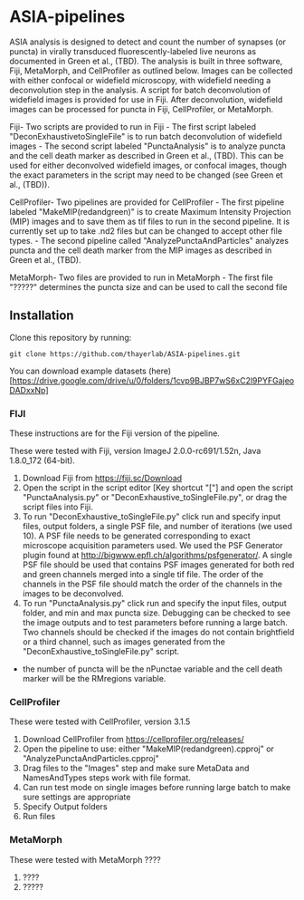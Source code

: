 # ASIA-pipelines
ASIA analysis is designed to detect and count the number of synapses (or puncta) in virally transduced fluorescently-labeled live neurons as documented in Green et al., (TBD). The analysis is built in three software, Fiji, MetaMorph, and CellProfiler as outlined below. Images can be collected with either confocal or widefield microscopy, with widefield needing a deconvolution step in the analysis. A script for batch deconvolution of widefield images is provided for use in Fiji. After deconvolution, widefield images can be processed for puncta in Fiji, CellProfiler, or MetaMorph.  

Fiji- Two scripts are provided to run in Fiji
          - The first script labeled "DeconExhaustivetoSingleFile" is to run batch deconvolution of widefield images
          - The second script labeled "PunctaAnalysis" is to analyze puncta and the cell death marker as described in Green et al., (TBD). This can be used for either deconvolved widefield images, or confocal images, though the exact parameters in the script may need to be changed (see Green et al., (TBD)). 

CellProfiler- Two pipelines are provided for CellProfiler
          - The first pipeline labeled "MakeMIP(redandgreen)" is to create Maximum Intensity Projection (MIP) images and to save them as tif files to run in the second pipeline. It is currently set up to take .nd2 files but can be changed to accept other file types.
          - The second pipeline called "AnalyzePunctaAndParticles" analyzes puncta and the cell death marker from the MIP images as described in Green et al., (TBD).

MetaMorph- Two files are provided to run in MetaMorph
          - The first file "?????" determines the puncta size and can be used to call the second file 


## Installation
Clone this repository by running:

```
git clone https://github.com/thayerlab/ASIA-pipelines.git
```

You can download example datasets (here)[https://drive.google.com/drive/u/0/folders/1cvp9BJBP7wS6xC2l9PYFGajeoDADxxNp]

### FIJI 
These instructions are for the Fiji version of the pipeline.

These were tested with Fiji, version ImageJ 2.0.0-rc691/1.52n, Java 1.8.0_172 (64-bit).

  1. Download Fiji from https://fiji.sc/Download
  2. Open the script in the script editor [Key shortcut "["] and open the script "PunctaAnalysis.py" or "DeconExhaustive_toSingleFile.py", or drag the script files into Fiji.
  3. To run "DeconExhaustive_toSingleFile.py" click run and specify input files, output folders, a single PSF file, and number of iterations (we used 10). A PSF file needs to be generated corresponding to exact microscope acquisition parameters used. We used the PSF Generator plugin found at http://bigwww.epfl.ch/algorithms/psfgenerator/.
  A single PSF file should be used that contains PSF images generated for both red and green channels merged into a single tif file. The order of the channels in the PSF file should match the order of the channels in the images to be deconvolved.
  4. To run "PunctaAnalysis.py" click run and specify the input files, output folder, and min and max puncta size. Debugging can be checked to see the image outputs and to test parameters before running a large batch. Two channels should be checked if the images do not contain brightfield or a third channel, such as images generated from the "DeconExhaustive_toSingleFile.py" script. 
  - the number of puncta will be the nPunctae variable and the cell death marker will be the RMregions variable.

### CellProfiler

These were tested with CellProfiler, version 3.1.5

  1. Download CellProfiler from https://cellprofiler.org/releases/
  2. Open the pipeline to use: either "MakeMIP(redandgreen).cpproj" or "AnalyzePunctaAndParticles.cpproj"
  3. Drag files to the "Images" step and make sure MetaData and NamesAndTypes steps work with file format. 
  4. Can run test mode on single images before running large batch to make sure settings are appropriate
  5. Specify Output folders
  6. Run files

### MetaMorph

These were tested with MetaMorph ????

  1. ????
  2. ?????
